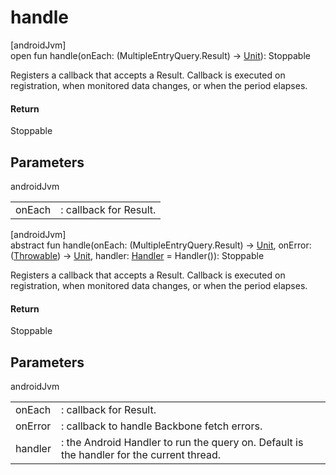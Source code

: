 # handle

[androidJvm]\
open fun handle(onEach: (MultipleEntryQuery.Result) -&gt; [Unit](https://kotlinlang.org/api/latest/jvm/stdlib/kotlin/-unit/index.html)): Stoppable

Registers a callback that accepts a Result. Callback is executed on registration, when monitored data changes, or when the period elapses.

#### Return

Stoppable

## Parameters

androidJvm

| | |
|---|---|
| onEach | : callback for Result. |

[androidJvm]\
abstract fun handle(onEach: (MultipleEntryQuery.Result) -&gt; [Unit](https://kotlinlang.org/api/latest/jvm/stdlib/kotlin/-unit/index.html), onError: ([Throwable](https://kotlinlang.org/api/latest/jvm/stdlib/kotlin/-throwable/index.html)) -&gt; [Unit](https://kotlinlang.org/api/latest/jvm/stdlib/kotlin/-unit/index.html), handler: [Handler](https://developer.android.com/reference/kotlin/android/os/Handler.html) = Handler()): Stoppable

Registers a callback that accepts a Result. Callback is executed on registration, when monitored data changes, or when the period elapses.

#### Return

Stoppable

## Parameters

androidJvm

| | |
|---|---|
| onEach | : callback for Result. |
| onError | : callback to handle Backbone fetch errors. |
| handler | : the Android Handler to run the query on. Default is the handler for the current thread. |